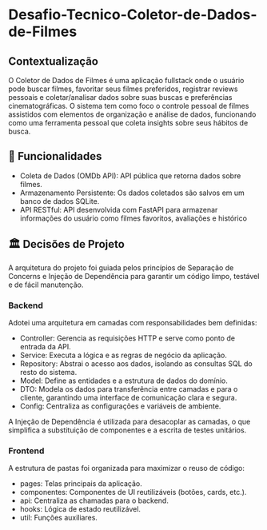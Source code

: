# Desafio-Tecnico-Coletor-de-Dados-de-Filmes

## Contextualização
O Coletor de Dados de Filmes é uma aplicação fullstack onde o usuário pode buscar filmes, 
favoritar seus filmes preferidos, registrar reviews pessoais e 
coletar/analisar dados sobre suas buscas e preferências cinematográficas. 
O sistema tem como foco o controle pessoal de filmes assistidos com elementos de 
organização e análise de dados, funcionando como uma ferramenta pessoal que 
coleta insights sobre seus hábitos de busca.


## 🎯 Funcionalidades

- Coleta de Dados (OMDb API): API pública que retorna dados sobre filmes.
- Armazenamento Persistente: Os dados coletados são salvos em um banco de dados SQLite.
- API RESTful:  API desenvolvida com FastAPI para armazenar informações do usuário como filmes favoritos, avaliações e histórico


## 🏛️ Decisões de Projeto
A arquitetura do projeto foi guiada pelos princípios de Separação de Concerns e Injeção de Dependência para garantir um código limpo, testável e de fácil manutenção.

### Backend
Adotei uma arquitetura em camadas com responsabilidades bem definidas:

- Controller: Gerencia as requisições HTTP e serve como ponto de entrada da API.
- Service: Executa a lógica e as regras de negócio da aplicação.
- Repository: Abstrai o acesso aos dados, isolando as consultas SQL do resto do sistema.
- Model: Define as entidades e a estrutura de dados do domínio.
- DTO: Modela os dados para transferência entre camadas e para o cliente, garantindo uma interface de comunicação clara e segura.
- Config: Centraliza as configurações e variáveis de ambiente.

A Injeção de Dependência é utilizada para desacoplar as camadas, o que simplifica a substituição de componentes e a escrita de testes unitários.

### Frontend
A estrutura de pastas foi organizada para maximizar o reuso de código:

- pages: Telas principais da aplicação.
- componentes: Componentes de UI reutilizáveis (botões, cards, etc.).
- api: Centraliza as chamadas para o backend.
- hooks: Lógica de estado reutilizável.
- util: Funções auxiliares.
